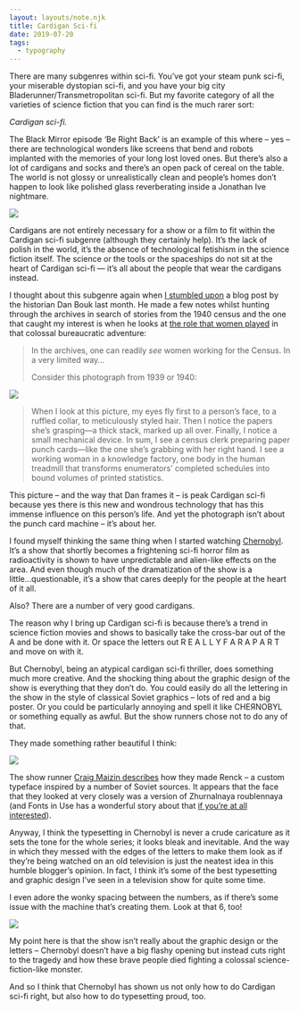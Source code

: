```yaml
---
layout: layouts/note.njk
title: Cardigan Sci-fi
date: 2019-07-20
tags:
  - typography
---
```


There are many subgenres within sci-fi. You’ve got your steam punk sci-fi, your miserable dystopian sci-fi, and you have your big city Bladerunner/Transmetropolitan sci-fi. But my favorite category of all the varieties of science fiction that you can find is the much rarer sort:

_Cardigan sci-fi._

The Black Mirror episode ‘Be Right Back’ is an example of this where – yes – there are technological wonders like screens that bend and robots implanted with the memories of your long lost loved ones. But there’s also a lot of cardigans and socks and there’s an open pack of cereal on the table. The world is not glossy or unrealistically clean and people’s homes don’t happen to look like polished glass reverberating inside a Jonathan Ive nightmare.

![](https://buttondown.s3.us-west-2.amazonaws.com/images/943f3fbb-e4d2-4a84-81d4-ecf28355f840.png)

Cardigans are not entirely necessary for a show or a film to fit within the Cardigan sci-fi subgenre (although they certainly help). It’s the lack of polish in the world, it’s the absence of technological fetishism in the science fiction itself. The science or the tools or the spaceships do not sit at the heart of Cardigan sci-fi — it’s all about the people that wear the cardigans instead.

I thought about this subgenre again when [I stumbled upon](https://www.robinrendle.com/notes/census-stories) a blog post by the historian Dan Bouk last month. He made a few notes whilst hunting through the archives in search of stories from the 1940 census and the one that caught my interest is when he looks at [the role that women played](https://censusstories.us/2018/08/11/foudray.html) in that colossal bureaucratic adventure:

> In the archives, one can readily _see_ women working for the Census. In a very limited way…
>
> Consider this photograph from 1939 or 1940:

![](https://buttondown.s3.us-west-2.amazonaws.com/images/6cb2768e-8869-46ae-b8f8-65767f06468c.jpg)

> When I look at this picture, my eyes fly first to a person’s face, to a ruffled collar, to meticulously styled hair. Then I notice the papers she’s grasping—a thick stack, marked up all over. Finally, I notice a small mechanical device. In sum, I see a census clerk preparing paper punch cards—like the one she’s grabbing with her right hand. I see a working woman in a knowledge factory, one body in the human treadmill that transforms enumerators’ completed schedules into bound volumes of printed statistics.

This picture – and the way that Dan frames it – is peak Cardigan sci-fi because yes there is this new and wondrous technology that has this immense influence on this person’s life. And yet the photograph isn’t about the punch card machine – it’s about her.

I found myself thinking the same thing when I started watching [Chernobyl](https://www.youtube.com/watch?v=s9APLXM9Ei8). It’s a show that shortly becomes a frightening sci-fi horror film as radioactivity is shown to have unpredictable and alien-like effects on the area. And even though much of the dramatization of the show is a little...questionable, it’s a show that cares deeply for the people at the heart of it all.

Also? There are a number of very good cardigans.

The reason why I bring up Cardigan sci-fi is because there’s a trend in science fiction movies and shows to basically take the cross-bar out of the A and be done with it. Or space the letters out R E A L L Y F A R A P A R T and move on with it.

But Chernobyl, being an atypical cardigan sci-fi thriller, does something much more creative. And the shocking thing about the graphic design of the show is everything that they don’t do. You could easily do all the lettering in the show in the style of classical Soviet graphics – lots of red and a big poster. Or you could be particularly annoying and spell it like CHEЯNOBYL or something equally as awful. But the show runners chose not to do any of that.

They made something rather beautiful I think:

![](https://buttondown.s3.us-west-2.amazonaws.com/images/cc09f0dd-f9db-4067-ad9e-91a0b8134311.jpg)

The show runner [Craig Maizin describes](http://scriptnotes.net/401-you-got-verve) how they made Renck – a custom typeface inspired by a number of Soviet sources. It appears that the face that they looked at very closely was a version of Zhurnalnaya roublennaya (and Fonts in Use has a wonderful story about that [if you’re at all interested](https://fontsinuse.com/uses/12774/zhurnalnaya-roublennaya-a-poor-man-s-futura)).

Anyway, I think the typesetting in Chernobyl is never a crude caricature as it sets the tone for the whole series; it looks bleak and inevitable. And the way in which they messed with the edges of the letters to make them look as if they’re being watched on an old television is just the neatest idea in this humble blogger’s opinion. In fact, I think it’s some of the best typesetting and graphic design I’ve seen in a television show for quite some time.

I even adore the wonky spacing between the numbers, as if there’s some issue with the machine that’s creating them. Look at that 6, too!

![](https://buttondown.s3.us-west-2.amazonaws.com/images/83dd8eef-12f9-443d-b752-d9c33145dc58.png)

My point here is that the show isn’t really about the graphic design or the letters – Chernobyl doesn’t have a big flashy opening but instead cuts right to the tragedy and how these brave people died fighting a colossal science-fiction-like monster.

And so I think that Chernobyl has shown us not only how to do Cardigan sci-fi right, but also how to do typesetting proud, too.

